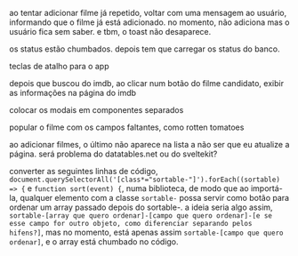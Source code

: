 ao tentar adicionar filme já repetido, voltar com uma mensagem ao usuário, informando que o filme já está adicionado. no momento, não adiciona mas o usuário fica sem saber. e tbm, o toast não desaparece.

os status estão chumbados. depois tem que carregar os status do banco.

teclas de atalho para o app

depois que buscou do imdb, ao clicar num botão do filme candidato, exibir as informações na página do imdb

colocar os modais em componentes separados

popular o filme com os campos faltantes, como rotten tomatoes

ao adicionar filmes, o último não aparece na lista a não ser que eu atualize a página. será problema do datatables.net ou do sveltekit?

converter as seguintes linhas de código, `document.querySelectorAll('[class*="sortable-"]').forEach((sortable) => {` e `function sort(event) {`, numa biblioteca, de modo que ao importá-la, qualquer elemento com a classe `sortable-` possa servir como botão para ordenar um array passado depois do sortable-. a ideia seria algo assim, `sortable-[array que quero ordenar]-[campo que quero ordenar]-[e se esse campo for outro objeto, como diferenciar separando pelos hifens?]`, mas no momento, está apenas assim `sortable-[campo que quero ordenar]`, e o array está chumbado no código.